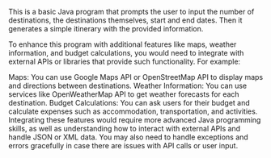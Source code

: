 This is a basic Java program that prompts the user to input the number of destinations, the destinations themselves, start and end dates. Then it generates a simple itinerary with the provided information.

To enhance this program with additional features like maps, weather information, and budget calculations, you would need to integrate with external APIs or libraries that provide such functionality. For example:

Maps: You can use Google Maps API or OpenStreetMap API to display maps and directions between destinations.
Weather Information: You can use services like OpenWeatherMap API to get weather forecasts for each destination.
Budget Calculations: You can ask users for their budget and calculate expenses such as accommodation, transportation, and activities.
Integrating these features would require more advanced Java programming skills, as well as understanding how to interact with external APIs and handle JSON or XML data. You may also need to handle exceptions and errors gracefully in case there are issues with API calls or user input.
